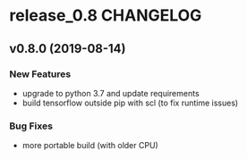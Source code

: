 # release_0.8 CHANGELOG



## v0.8.0 (2019-08-14)

### New Features
- upgrade to python 3.7 and update requirements
- build tensorflow outside pip with scl (to fix runtime issues)


### Bug Fixes
- more portable build (with older CPU)





